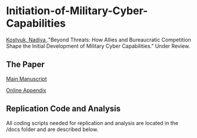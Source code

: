 # Initiation-of-Military-Cyber-Capabilities

<a href= "https://www.cmu.edu/cmist/about-us/people/faculty/nadiya-kostyuk.html"> Kostyuk, Nadiya <a>."Beyond Threats: How Allies and Bureaucratic Competition Shape the Initial Development of Military Cyber Capabilities." Under Review.

<h2> The Paper </h2>

<a href= "https://github.com/nadiyakostyuk/Initiation-of-Military-Cyber-Capabilities/blob/main/draft/competing_risk_main_w_author_info.pdf">Main Manuscript </a>

<a href= "https://github.com/nadiyakostyuk/Initiation-of-Military-Cyber-Capabilities/blob/main/draft/competing_risk_revisions_appendix.pdf"> Online Appendix </a>


<h2> Replication Code and Analysis </h2>

All coding scripts needed for replication and analysis are located in the /docs folder and are described below. 
